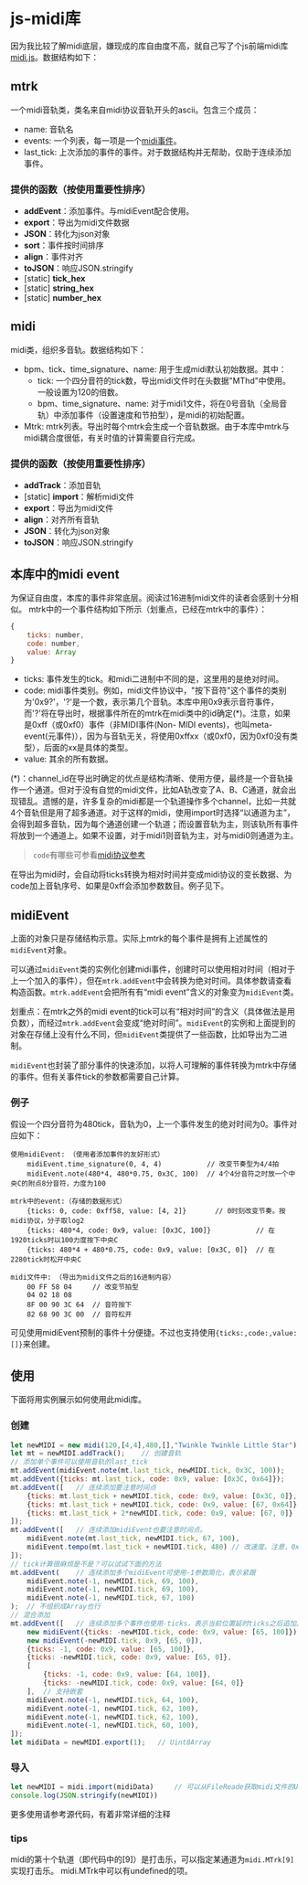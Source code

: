 # js-midi库
因为我比较了解midi底层，嫌现成的库自由度不高，就自己写了个js前端midi库[midi.js](./midi.js)。数据结构如下：

## mtrk
一个midi音轨类，类名来自midi协议音轨开头的ascii。包含三个成员：
- name: 音轨名
- events: 一个列表，每一项是一个[midi事件](#midievent)。
- last_tick: 上次添加的事件的事件。对于数据结构并无帮助，仅助于连续添加事件。

### 提供的函数（按使用重要性排序）
- **addEvent**：添加事件。与midiEvent配合使用。
- **export**：导出为midi文件数据
- **JSON**：转化为json对象
- **sort**：事件按时间排序
- **align**：事件对齐
- **toJSON**：响应JSON.stringify
- [static] **tick_hex**
- [static] **string_hex**
- [static] **number_hex**


## midi
midi类，组织多音轨。数据结构如下：
- bpm、tick、time_signature、name: 用于生成midi默认初始数据。其中：
    - tick: 一个四分音符的tick数，导出midi文件时在头数据"MThd"中使用。一般设置为120的倍数。
    - bpm、time_signature、name: 对于midi1文件，将在0号音轨（全局音轨）中添加事件（设置速度和节拍型），是midi的初始配置。
- Mtrk: mtrk列表。导出时每个mtrk会生成一个音轨数据。由于本库中mtrk与midi耦合度很低，有关时值的计算需要自行完成。

### 提供的函数（按使用重要性排序）
- **addTrack**：添加音轨
- [static] **import**：解析midi文件
- **export**：导出为midi文件
- **align**：对齐所有音轨
- **JSON**：转化为json对象
- **toJSON**：响应JSON.stringify


## 本库中的midi event
<span id="midievent">为保证自由度，本库的事件非常底层。阅读过16进制midi文件的读者会感到十分相似。</span>
mtrk中的一个事件结构如下所示（划重点，已经在mtrk中的事件）：

```js
{
    ticks: number,
    code: number,
    value: Array
}
```

- ticks: 事件发生的tick。和midi二进制中不同的是，这里用的是绝对时间。
- code: midi事件类别。例如，midi文件协议中，"按下音符"这个事件的类别为'0x9?'，'?'是一个数，表示第几个音轨。本库中用0x9表示音符事件，而'?'将在导出时，根据事件所在的mtrk在midi类中的id确定(*)。注意，如果是0xff（或0xf0）事件（非MIDI事件(Non- MIDI events)，也叫meta-event(元事件)），因为与音轨无关，将使用0xffxx（或0xf0，因为0xf0没有类型），后面的xx是具体的类型。
- value: 其余的所有数据。

(*)：channel_id在导出时确定的优点是结构清晰、使用方便，最终是一个音轨操作一个通道。但对于没有自觉的midi文件，比如A轨改变了A、B、C通道，就会出现错乱。遗憾的是，许多复杂的midi都是一个轨道操作多个channel，比如一共就4个音轨但是用了超多通道。对于这样的midi，使用import时选择“以通道为主”，会得到超多音轨，因为每个通道创建一个轨道；而设置音轨为主，则该轨所有事件将放到一个通道上。如果不设置，对于midi1则音轨为主，对与midi0则通道为主。

> `code`有哪些可参看[midi协议参考](https://www.jianshu.com/p/59d74800b43b)

在导出为midi时，会自动将ticks转换为相对时间并变成midi协议的变长数据、为code加上音轨序号、如果是0xff会添加参数数目。例子见下。


## midiEvent
上面的对象只是存储结构示意。实际上mtrk的每个事件是拥有上述属性的`midiEvent`对象。

可以通过`midiEvent`类的实例化创建midi事件，创建时可以使用相对时间（相对于上一个加入的事件），但在`mtrk.addEvent`中会转换为绝对时间。具体参数请查看构造函数。`mtrk.addEvent`会把所有有“midi event”含义的对象变为`midiEvent`类。

划重点：在mtrk之外的midi event的tick可以有“相对时间”的含义（具体做法是用负数），而经过`mtrk.addEvent`会变成“绝对时间”。`midiEvent`的实例和上面提到的对象在存储上没有什么不同，但`midiEvent`类提供了一些函数，比如导出为二进制。

`midiEvent`也封装了部分事件的快速添加，以将人可理解的事件转换为mtrk中存储的事件。但有关事件tick的参数都需要自己计算。


### 例子
假设一个四分音符为480tick，音轨为0，上一个事件发生的绝对时间为0。事件对应如下：

```
使用midiEvent: （使用者添加事件的友好形式）
    midiEvent.time_signature(0, 4, 4)           // 改变节奏型为4/4拍
    midiEvent.note(480*4, 480*0.75, 0x3C, 100)  // 4个4分音符之时放一个中央C的附点8分音符，力度为100

mtrk中的event:（存储的数据形式）
    {ticks: 0, code: 0xff58, value: [4, 2]}       // 0时刻改变节奏。按midi协议，分子取log2
    {ticks: 480*4, code: 0x9, value: [0x3C, 100]}           // 在1920ticks时以100力度按下中央C
    {ticks: 480*4 + 480*0.75, code: 0x9, value: [0x3C, 0]}  // 在2280tick时松开中央C

midi文件中: （导出为midi文件之后的16进制内容）
    00 FF 58 04     // 改变节拍型
    04 02 18 08
    8F 00 90 3C 64  // 音符按下
    82 68 90 3C 00  // 音符松开
```
可见使用midiEvent预制的事件十分便捷。不过也支持使用`{ticks:,code:,value:[]}`来创建。

## 使用
下面将用实例展示如何使用此midi库。

### 创建
```js
let newMIDI = new midi(120,[4,4],480,[],"Twinkle Twinkle Little Star");
let mt = newMIDI.addTrack();    // 创建音轨
// 添加单个事件可以使用音轨的last_tick
mt.addEvent(midiEvent.note(mt.last_tick, newMIDI.tick, 0x3C, 100));
mt.addEvent({ticks: mt.last_tick, code: 0x9, value: [0x3C, 0x64]});
mt.addEvent([   // 连续添加要注意时间点
    {ticks: mt.last_tick + newMIDI.tick, code: 0x9, value: [0x3C, 0]},
    {ticks: mt.last_tick + newMIDI.tick, code: 0x9, value: [67, 0x64]},
    {ticks: mt.last_tick + 2*newMIDI.tick, code: 0x9, value: [67, 0]}
]);
mt.addEvent([   // 连续添加midiEvent也要注意时间点。
    midiEvent.note(mt.last_tick, newMIDI.tick, 67, 100),
    midiEvent.tempo(mt.last_tick + newMIDI.tick, 480) // 改速度。注意，0xff事件作用于所有音轨
]);
// tick计算很麻烦是不是？可以试试下面的方法
mt.addEvent(    // 连续添加多个midiEvent可使用-1参数简化，表示紧跟
    midiEvent.note(-1, newMIDI.tick, 69, 100),
    midiEvent.note(-1, newMIDI.tick, 69, 100),
    midiEvent.note(-1, newMIDI.tick, 67, 100)
);  // 不组织成Array也行
// 混合添加
mt.addEvent([   // 连续添加多个事件也使用-ticks，表示当前位置延时ticks之后追加。注意-1是特殊的，表示当前位置。其余负数均为延时。而0表示时间轴的0
    new midiEvent({ticks: -newMIDI.tick, code: 0x9, value: [65, 100]}),
    new midiEvent(-newMIDI.tick, 0x9, [65, 0]),
    {ticks: -1, code: 0x9, value: [65, 100]},
    {ticks: -newMIDI.tick, code: 0x9, value: [65, 0]},
    [
        {ticks: -1, code: 0x9, value: [64, 100]},
        {ticks: -newMIDI.tick, code: 0x9, value: [64, 0]}
    ],  // 支持嵌套
    midiEvent.note(-1, newMIDI.tick, 64, 100),
    midiEvent.note(-1, newMIDI.tick, 62, 100),
    midiEvent.note(-1, newMIDI.tick, 62, 100),
    midiEvent.note(-1, newMIDI.tick, 60, 100),
]);
let midiData = newMIDI.export(1);   // Uint8Array
```

### 导入
```js
let newMIDI = midi.import(midiData)     // 可以从FileReade获取midi文件的Uint8Array数据、
console.log(JSON.stringify(newMIDI))
```

更多使用请参考源代码，有着非常详细的注释

### tips
midi的第十个轨道（即代码中的\[9\]）是打击乐，可以指定某通道为`midi.MTrk[9]`实现打击乐。
midi.MTrk中可以有undefined的项。